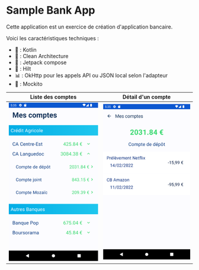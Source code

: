 # Sample Bank App

Cette application est un exercice de création d'application bancaire. 

Voici les caractéristiques techniques : 

- 👅 : Kotlin
- 👷‍ : Clean Architecture
- 🎨 : Jetpack compose
- 💉 : Hilt
- 📊 : OkHttp pour les appels API ou JSON local selon l'adapteur   
- 🤹‍ : Mockito


| Liste des comptes | Détail d'un compte |
|--|--|
| ![liste des comptes](screenshots/liste_comptes.png) | ![détail d'un compte](screenshots/detail_compte.png) |





